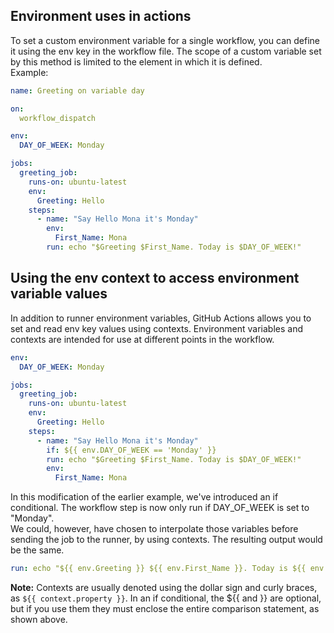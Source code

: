 ## Environment uses in actions

To set a custom environment variable for a single workflow, you can define it using the env key in the workflow file. The scope of a custom variable set by this method is limited to the element in which it is defined.    
Example:
```yaml
name: Greeting on variable day

on:
  workflow_dispatch

env:
  DAY_OF_WEEK: Monday

jobs:
  greeting_job:
    runs-on: ubuntu-latest
    env:
      Greeting: Hello
    steps:
      - name: "Say Hello Mona it's Monday"
        env:
          First_Name: Mona
        run: echo "$Greeting $First_Name. Today is $DAY_OF_WEEK!"
``` 
## Using the env context to access environment variable values
In addition to runner environment variables, GitHub Actions allows you to set and read env key values using contexts. Environment variables and contexts are intended for use at different points in the workflow.

```yaml
env:
  DAY_OF_WEEK: Monday

jobs:
  greeting_job:
    runs-on: ubuntu-latest
    env:
      Greeting: Hello
    steps:
      - name: "Say Hello Mona it's Monday"
        if: ${{ env.DAY_OF_WEEK == 'Monday' }}
        run: echo "$Greeting $First_Name. Today is $DAY_OF_WEEK!"
        env:
          First_Name: Mona

```
In this modification of the earlier example, we've introduced an if conditional. The workflow step is now only run if DAY_OF_WEEK is set to "Monday".   
We could, however, have chosen to interpolate those variables before sending the job to the runner, by using contexts. The resulting output would be the same.
```yaml
run: echo "${{ env.Greeting }} ${{ env.First_Name }}. Today is ${{ env.DAY_OF_WEEK }}!"
```
**Note:** Contexts are usually denoted using the dollar sign and curly braces, as ``${{ context.property }}``. In an if conditional, the ${{ and }} are optional, but if you use them they must enclose the entire comparison statement, as shown above.
